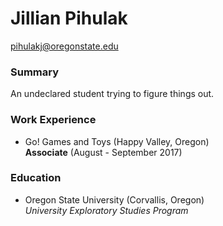 # Jillian Pihulak

pihulakj@oregonstate.edu
### Summary  
An undeclared student trying to figure things out.

### Work Experience

* Go! Games and Toys (Happy Valley, Oregon)  
**Associate** (August - September 2017)

### Education

* Oregon State University (Corvallis, Oregon)  
*University Exploratory Studies Program*
